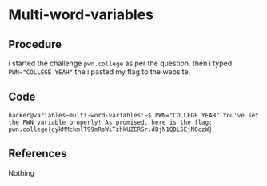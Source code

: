 # Multi-word-variables

## Procedure
i started the challenge `pwn.college`
as per the question.
then i typed `PWN="COLLEGE YEAH"`
the i pasted my flag to the website.

## Code
`hacker@variables~multi-word-variables:~$ PWN="COLLEGE YEAH"
You've set the PWN variable properly! As promised, here is the flag:
pwn.college{gykMMckmlT99mRsWiTzhkUZCRSr.dBjN1QDL5EjN0czW}`

## References
Nothing
